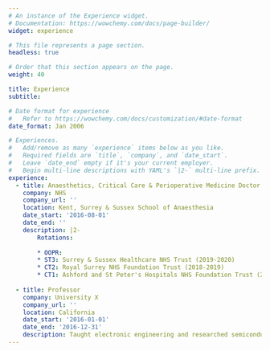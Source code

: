 ```yaml
---
# An instance of the Experience widget.
# Documentation: https://wowchemy.com/docs/page-builder/
widget: experience

# This file represents a page section.
headless: true

# Order that this section appears on the page.
weight: 40

title: Experience
subtitle:

# Date format for experience
#   Refer to https://wowchemy.com/docs/customization/#date-format
date_format: Jan 2006

# Experiences.
#   Add/remove as many `experience` items below as you like.
#   Required fields are `title`, `company`, and `date_start`.
#   Leave `date_end` empty if it's your current employer.
#   Begin multi-line descriptions with YAML's `|2-` multi-line prefix.
experience:
  - title: Anaesthetics, Critical Care & Perioperative Medicine Doctor
    company: NHS
    company_url: ''
    location: Kent, Surrey & Sussex School of Anaesthesia
    date_start: '2016-08-01'
    date_end: ''
    description: |2-
        Rotations:
        
        * OOPR:
        * ST3: Surrey & Sussex Healthcare NHS Trust (2019-2020)
        * CT2: Royal Surrey NHS Foundation Trust (2018-2019)
        * CT1: Ashford and St Peter's Hospitals NHS Foundation Trust (2017-2018)
        
  - title: Professor
    company: University X
    company_url: ''
    location: California
    date_start: '2016-01-01'
    date_end: '2016-12-31'
    description: Taught electronic engineering and researched semiconductor physics.
---
```

